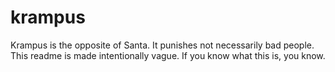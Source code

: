 # krampus

Krampus is the opposite of Santa. It punishes not necessarily bad people. This readme is made intentionally vague. If you know what this is, you know.



